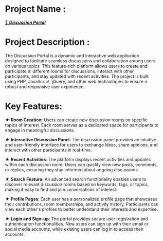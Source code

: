 # Project Name :

[🔗 ***Discussion Portal***](https://github.com/PalthiMalleswari/Discussion_Portal)


# Project Description :

The Discussion Portal is a dynamic and interactive web application designed to facilitate seamless discussions and collaboration among users on various topics. This feature-rich platform allows users to create and participate in different rooms for discussions, interact with other participants, and stay updated with recent activities. The project is built using PHP, JavaScript, jQuery, and other web technologies to ensure a robust and responsive user experience.



# Key Features:

★ **Room Creation**: Users can create new discussion rooms on specific topics of interest. Each room serves as a dedicated space for participants to engage in meaningful discussions.

★ **Interactive Discussion Panel**: The discussion panel provides an intuitive and user-friendly interface for users to exchange ideas, share opinions, and interact with other participants in real-time.

★ **Recent Activities**: The platform displays recent activities and updates within each discussion room. Users can quickly view new posts, comments, or replies, ensuring they stay informed about ongoing discussions.

★ **Search Feature**: An advanced search functionality enables users to discover relevant discussion rooms based on keywords, tags, or topics, making it easy to find and join conversations of interest.

★ **Profile Pages**: Each user has a personalized profile page that showcases their contributions, room memberships, and activity history. Participants can view each other's profiles to better understand their interests and expertise.

★ **Login and Sign-up**: The portal provides secure user registration and authentication functionalities. New users can sign up with their email or social media accounts, while existing users can log in to access their accounts.



